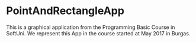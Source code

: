 # PointAndRectangleApp
This is a graphical application from the Programming Basic Course in SoftUni.
We represent this App in the course started at May 2017 in Burgas.
